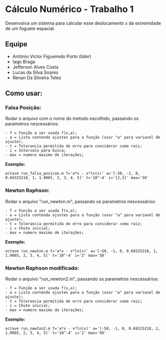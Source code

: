 # Cálculo Numérico - Trabalho 1

Desenvolva um sistema para calcular esse deslocamento x da extremidade de um foguete espacial.

## Equipe

- Antônio Victor Figueiredo Porto (líder)
- Iago Braga
- Jefferson Alves Costa
- Lucas da Silva Soares
- Renan Da Silveira Teles

## Como usar:

### Falsa Posição:

Rodar o arquivo com o nome do metodo escolhido, passando os parametros nescessários:

    - f = Função a ser usada f(x,a);
    - a = Lista contendo ajustes para a função (usar "a" para variavel de ajuste);
    - t = Tolerancia permitida de erro para considerar como raiz;
    - i = Intervalo para busca;
    - max = numero maximo de iterações;

**Exemplo:**

    octave run_falsa_posicao.m f='a*x - x*ln(x)' a='[-50, -1, 0, 0.69315218, 1, 1.9065, 2, 3, 4, 5]' t='10^-4' i='[2,3]' max='50'

### Newton Raphson:

Rodar o arquivo "run_newton.m", passando os parametros nescessários:

    - f = Função a ser usada f(x,a);
    - a = Lista contendo ajustes para a função (usar "a" para variavel de ajuste);
    - t = Tolerancia permitida de erro para considerar como raiz;
    - i = Chute inicial;
    - max = numero maximo de iterações;

**Exemplo:**

    octave run_newton.m f='a*x - x*ln(x)' a='[-50, -1, 0, 0.69315218, 1, 1.9065, 2, 3, 4, 5]' t='10^-4' i='2' max='50'

### Newton Raphson modificado:

Rodar o arquivo "run_newton2.m", passando os parametros nescessários:

    - f = Função a ser usada f(x,a);
    - a = Lista contendo ajustes para a função (usar "a" para variavel de ajuste);
    - t = Tolerancia permitida de erro para considerar como raiz;
    - i = Chute inicial;
    - max = numero maximo de iterações;

**Exemplo:**

    octave run_newton2.m f='a*x - x*ln(x)' a='[-50, -1, 0, 0.69315218, 1, 1.9065, 2, 3, 4, 5]' t='10^-4' i='2' max='50'